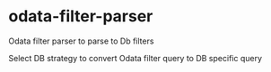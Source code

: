 # odata-filter-parser
Odata filter parser to parse to Db filters

Select DB strategy to convert Odata filter query to DB specific query
